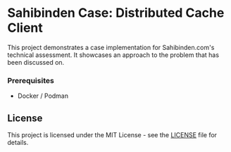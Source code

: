# Sahibinden Case: Distributed Cache Client

This project demonstrates a case implementation for Sahibinden.com's technical assessment. It showcases an approach to the problem that has been discussed on.

### Prerequisites

- Docker / Podman

## License

This project is licensed under the MIT License - see the [LICENSE](LICENSE) file for details.